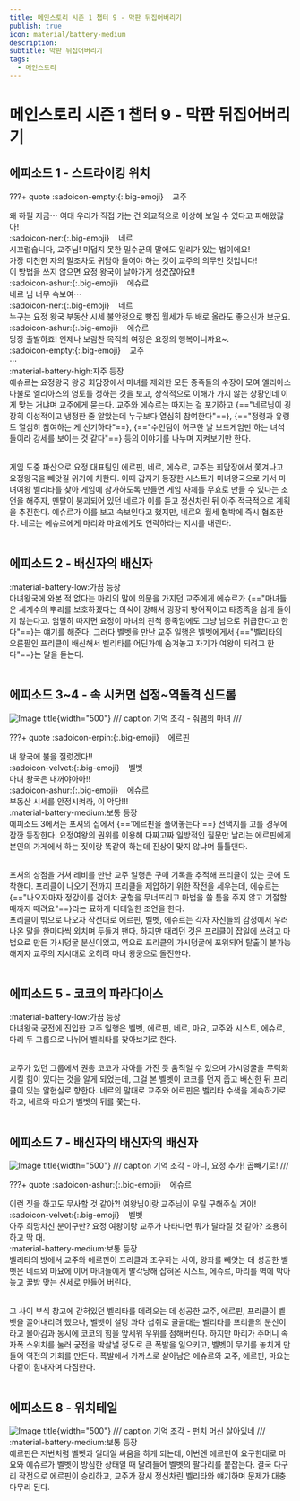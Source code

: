 ```yaml
---
title: 메인스토리 시즌 1 챕터 9 - 막판 뒤집어버리기
publish: true
icon: material/battery-medium
description:
subtitle: 막판 뒤집어버리기
tags:
  - 메인스토리
---
```

# 메인스토리 시즌 1 챕터 9 - 막판 뒤집어버리기

## 에피소드 1 - 스트라이킹 위치
???+ quote
    :sadoicon-empty:{:.big-emoji} &nbsp;&nbsp;&nbsp;<span class="tag-box" data-sado="empty">교주</span><br>
    <div class="speech-bubble">
        왜 하필 지금⋯ 여태 우리가 직접 가는 건 외교적으로 이상해 보일 수 있다고 피해왔잖아!
    </div>
    :sadoicon-ner:{:.big-emoji} &nbsp;&nbsp;&nbsp;<span class="tag-box" data-sado="ner">네르</span><br>
    <div class="speech-bubble">
        시끄럽습니다, 교주님! 미덥지 못한 밀수꾼의 말에도 일리가 있는 법이에요!<br>
        가장 미천한 자의 말조차도 귀담아 들어야 하는 것이 교주의 의무인 것입니다!
    </div>
    <div class="mind-bubble">
        이 방법을 쓰지 않으면 요정 왕국이 날아가게 생겼잖아요!!
    </div>
    :sadoicon-ashur:{:.big-emoji} &nbsp;&nbsp;&nbsp;<span class="tag-box" data-sado="ashur">에슈르</span><br>
    <div class="speech-bubble">
         네르 님 너무 속보여⋯
    </div>
    :sadoicon-ner:{:.big-emoji} &nbsp;&nbsp;&nbsp;<span class="tag-box" data-sado="ner">네르</span><br>
    <div class="speech-bubble">
        누구는 요정 왕국 부동산 시세 불안정으로 빵집 월세가 두 배로 올라도 좋으신가 보군요.
    </div>
    :sadoicon-ashur:{:.big-emoji} &nbsp;&nbsp;&nbsp;<span class="tag-box" data-sado="ashur">에슈르</span><br>
    <div class="speech-bubble">
         당장 출발하죠! 언제나 보람찬 목적의 여정은 요정의 행복이니까요~.
    </div>
        :sadoicon-empty:{:.big-emoji} &nbsp;&nbsp;&nbsp;<span class="tag-box" data-sado="empty">교주</span><br>
    <div class="speech-bubble">
        ⋯
    </div>
<span class="badge badge-version"><span class="badge-icon">:material-battery-high:</span>자주 등장</span>
<br>
에슈르는 요정왕국 왕궁 회담장에서 마녀를 제외한 모든 종족들의 수장이 모여 엘리아스 마불로 엘리아스의 영토를 정하는 것을 보고, 상식적으로 이해가 가지 않는 상황인데 이게 맞는 거냐며 교주에게 묻는다. 교주와 에슈르는 따지는 걸 포기하고 {=="네르님이 굉장히 이성적이고 냉정한 줄 알았는데 누구보다 열심히 참여한다"==}, {=="정령과 유령도 열심히 참여하는 게 신기하다"==}, {=="수인팀이 허구한 날 보드게임만 하는 녀석들이라 강세를 보이는 것 같다"==} 등의 이야기를 나누며 지켜보기만 한다.

<br>
게임 도중 파산으로 요정 대표팀인 에르핀, 네르, 에슈르, 교주는 회담장에서 쫓겨나고 요정왕국을 빼앗길 위기에 처한다. 이때 갑자기 등장한 시스트가 마녀왕국으로 가서 마녀여왕 벨리타를 찾아 게임에 참가하도록 만들면 게임 자체를 무효로 만들 수 있다는 조언을 해주자, 멘탈이 붕괴되어 있던 네르가 이를 듣고 정신차린 뒤 아주 적극적으로 계획을 추진한다. 에슈르가 이를 보고 속보인다고 했지만, 네르의 월세 협박에 즉시 협조한다. 네르는 에슈르에게 마리와 마요에게도 연락하라는 지시를 내린다.
<br>
<br>

## 에피소드 2 - 배신자의 배신자
<span class="badge badge-version"><span class="badge-icon">:material-battery-low:</span>가끔 등장</span>
<br>
마녀왕국에 와본 적 없다는 마리의 말에 의문을 가지던 교주에게 에슈르가 {=="마녀들은 세계수의 뿌리를 보호하겠다는 의식이 강해서 굉장히 방어적이고 타종족을 쉽게 들이지 않는다고. 엄밀히 따지면 요정이 마녀의 친척 종족임에도 그냥 남으로 취급한다고 한다"==}는 얘기를 해준다. 그러다 벨벳을 만난 교주 일행은 벨벳에게서 {=="벨리타의 오른팔인 프리클이 배신해서 벨리타를 어딘가에 숨겨놓고 자기가 여왕이 되려고 한다"==}는 말을 듣는다.
<br>
<br>

## 에피소드 3~4 - 속 시커먼 섭정~역돌격 신드롬
![Image title](https://vitamink1.github.io/mkdocs-test/assets/story/s1_main_c9_1.png){width="500"}
/// caption
기억 조각 - 줘팸의 마녀
///

???+ quote
    :sadoicon-erpin:{:.big-emoji} &nbsp;&nbsp;&nbsp;<span class="tag-box" data-sado="erpin">에르핀</span><br>
    <div class="speech-bubble">
        내 왕국에 불을 질렀겠다!!
    </div>
    :sadoicon-velvet:{:.big-emoji} &nbsp;&nbsp;&nbsp;<span class="tag-box" data-sado="velvet">벨벳</span><br>
    <div class="speech-bubble">
        마녀 왕국은 내꺼야아아!!
    </div>
        :sadoicon-ashur:{:.big-emoji} &nbsp;&nbsp;&nbsp;<span class="tag-box" data-sado="ashur">에슈르</span><br>
    <div class="speech-bubble">
        부동산 시세를 안정시켜라, 이 악당!!!
    </div>
<span class="badge badge-version"><span class="badge-icon">:material-battery-medium:</span>보통 등장</span>
<br>
에피소드 3에서는 포셔의 집에서 {=='에르핀을 풀어놓는다'==} 선택지를 고를 경우에 잠깐 등장한다. 요정여왕의 권위를 이용해 다짜고짜 일방적인 질문만 날리는 에르핀에게 본인의 가게에서 하는 짓이랑 똑같이 하는데 진상이 맞지 않냐며 툴툴댄다.

<br>
포셔의 상점을 거쳐 레비를 만난 교주 일행은 구매 기록을 추적해 프리클이 있는 곳에 도착한다. 프리클이 나오기 전까지 프리클을 제압하기 위한 작전을 세우는데, 에슈르는 {=="나오자마자 정강이를 걷어차 균형을 무너뜨리고 마법을 쓸 틈을 주지 않고 기절할 때까지 때려요"==}라는 묘하게 디테일한 조언을 한다. 

<br>
프리클이 밖으로 나오자 작전대로 에르핀, 벨벳, 에슈르는 각자 자신들의 감정에서 우러나온 말을 한마다씩 외치며 두들겨 팬다. 하지만 때리던 것은 프리클이 잡일에 쓰려고 마법으로 만든 가시덩굴 분신이었고, 역으로 프리클의 가시덩굴에 포위되어 탈출이 불가능해지자 교주의 지시대로 오히려 마녀 왕궁으로 돌진한다.
<br>
<br>

## 에피소드 5 - 코코의 파라다이스
<span class="badge badge-version"><span class="badge-icon">:material-battery-low:</span>가끔 등장</span>
<br>
마녀왕국 궁전에 진입한 교주 일행은 벨벳, 에르핀, 네르, 마요, 교주와 시스트, 에슈르, 마리 두 그룹으로 나뉘어 벨리타를 찾아보기로 한다. 

<br>
교주가 있던 그룹에서 권총 코코가 자아를 가진 듯 움직일 수 있으며 가시덩굴을 무력화시킬 힘이 있다는 것을 알게 되었는데, 그걸 본 벨벳이 코코를 먼저 줍고 배신한 뒤 프리클이 있는 알현실로 향한다. 네르의 말대로 교주와 에르핀은 벨리타 수색을 계속하기로 하고, 네르와 마요가 벨벳의 뒤를 쫓는다.
<br>
<br>

## 에피소드 7 - 배신자의 배신자의 배신자
![Image title](https://vitamink1.github.io/mkdocs-test/assets/story/s1_main_c9_2.png){width="500"}
/// caption
기억 조각 - 아니, 요정 추가! 곱빼기로!
///

???+ quote
    :sadoicon-ashur:{:.big-emoji} &nbsp;&nbsp;&nbsp;<span class="tag-box" data-sado="ashur">에슈르</span><br>
    <div class="speech-bubble">
        이런 짓을 하고도 무사할 것 같아?! 여왕님이랑 교주님이 우릴 구해주실 거야!
    </div>
    :sadoicon-velvet:{:.big-emoji} &nbsp;&nbsp;&nbsp;<span class="tag-box" data-sado="velvet">벨벳</span><br>
    <div class="speech-bubble">
        아주 희망차신 분이구만? 요정 여왕이랑 교주가 나타나면 뭐가 달라질 것 같아? 조용히 하고 딱 대.
    </div>
<span class="badge badge-version"><span class="badge-icon">:material-battery-medium:</span>보통 등장</span>
<br>
벨리타의 방에서 교주와 에르핀이 프리클과 조우하는 사이, 왕좌를 빼앗는 데 성공한 벨벳은 네르와 마요에 이어 마녀들에게 발각당해 잡혀온 시스트, 에슈르, 마리를 벽에 박아놓고 꿀밤 맞는 신세로 만들어 버린다. 

<br>
그 사이 부식 창고에 갇혀있던 벨리타를 데려오는 데 성공한 교주, 에르핀, 프리클이 벨벳을 끌어내리려 했으나, 벨벳이 설탕 과다 섭취로 골골대는 벨리타를 프리클의 분신이라고 몰아감과 동시에 코코의 힘을 앞세워 우위를 점해버린다. 하지만 마리가 주머니 속 자폭 스위치를 눌러 궁전을 박살낼 정도로 큰 폭발을 일으키고, 벨벳이 무기를 놓치게 만들어 역전의 기회를 만든다. 폭발에서 가까스로 살아남은 에슈르와 교주, 에르핀, 마요는 다같이 힘내자며 다짐한다.
<br>
<br>

## 에피소드 8 - 위치테일
![Image title](https://vitamink1.github.io/mkdocs-test/assets/story/s1_main_c9_3.png){width="500"}
/// caption
기억 조각 - 펀치 머신 살아있네
///
<span class="badge badge-version"><span class="badge-icon">:material-battery-medium:</span>보통 등장</span>
<br>
에르핀은 저번처럼 벨벳과 일대일 싸움을 하게 되는데, 이번엔 에르핀이 요구한대로 마요와 에슈르가 벨벳이 방심한 상태일 때 달려들어 벨벳의 팔다리를 붙잡는다. 결국 다구리 작전으로 에르핀이 승리하고, 교주가 잠시 정신차린 벨리타와 얘기하며 문제가 대충 마무리 된다.
<br>
<br>